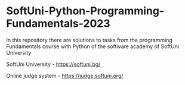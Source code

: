 # SoftUni-Python-Programming-Fundamentals-2023
In this repository there are solutions to tasks from the programming Fundamentals course with Python of the software academy of SoftUni University

SoftUni University - https://softuni.bg/

Online judge system - https://judge.softuni.org/
